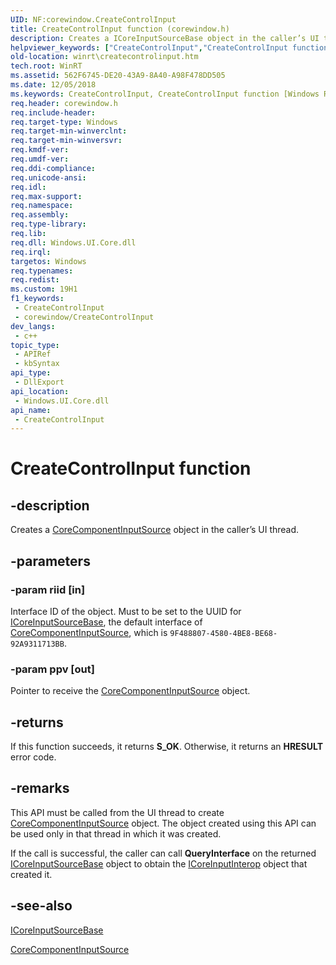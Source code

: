 ```yaml
---
UID: NF:corewindow.CreateControlInput
title: CreateControlInput function (corewindow.h)
description: Creates a ICoreInputSourceBase object in the caller’s UI thread.
helpviewer_keywords: ["CreateControlInput","CreateControlInput function [Windows Runtime]","corewindow/CreateControlInput","winrt.createcontrolinput"]
old-location: winrt\createcontrolinput.htm
tech.root: WinRT
ms.assetid: 562F6745-DE20-43A9-8A40-A98F478DD505
ms.date: 12/05/2018
ms.keywords: CreateControlInput, CreateControlInput function [Windows Runtime], corewindow/CreateControlInput, winrt.createcontrolinput
req.header: corewindow.h
req.include-header: 
req.target-type: Windows
req.target-min-winverclnt: 
req.target-min-winversvr: 
req.kmdf-ver: 
req.umdf-ver: 
req.ddi-compliance: 
req.unicode-ansi: 
req.idl: 
req.max-support: 
req.namespace: 
req.assembly: 
req.type-library: 
req.lib: 
req.dll: Windows.UI.Core.dll
req.irql: 
targetos: Windows
req.typenames: 
req.redist: 
ms.custom: 19H1
f1_keywords:
 - CreateControlInput
 - corewindow/CreateControlInput
dev_langs:
 - c++
topic_type:
 - APIRef
 - kbSyntax
api_type:
 - DllExport
api_location:
 - Windows.UI.Core.dll
api_name:
 - CreateControlInput
---
```


# CreateControlInput function


## -description

Creates a <a href="/uwp/api/windows.ui.core.corecomponentinputsource">CoreComponentInputSource</a> object in the caller’s UI thread.

## -parameters

### -param riid [in]

Interface ID of the object. Must to be set to the UUID for <a href="/uwp/api/windows.ui.core.icoreinputsourcebase">ICoreInputSourceBase</a>, the default interface of <a href="/uwp/api/windows.ui.core.corecomponentinputsource">CoreComponentInputSource</a>, which is `9F488807-4580-4BE8-BE68-92A9311713BB`.

### -param ppv [out]

Pointer to receive the <a href="/uwp/api/windows.ui.core.corecomponentinputsource">CoreComponentInputSource</a> object.

## -returns

If this function succeeds, it returns <b>S_OK</b>. Otherwise, it returns an <b>HRESULT</b> error code.

## -remarks

This API must be called from the UI thread to create <a href="/uwp/api/windows.ui.core.corecomponentinputsource">CoreComponentInputSource</a> object. The object created using this API can be used only in that thread in which it was created.

If the call is successful, the caller can call <b>QueryInterface</b> on the returned <a href="/uwp/api/windows.ui.core.icoreinputsourcebase">ICoreInputSourceBase</a> object to obtain the <a href="/windows/desktop/api/corewindow/nn-corewindow-icoreinputinterop">ICoreInputInterop</a> object that created it.

## -see-also

<a href="/uwp/api/windows.ui.core.icoreinputsourcebase">ICoreInputSourceBase</a>



<a href="/uwp/api/windows.ui.core.corecomponentinputsource">CoreComponentInputSource</a>